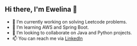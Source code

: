 ## Hi there, I'm Ewelina 👋

- 🔭 I’m currently working on solving Leetcode problems.
- 🌱 I’m learning AWS and Spring Boot. 
- 👯 I’m looking to collaborate on Java and Python projects.
- 📫 You can reach me via [LinkedIn](https://www.linkedin.com/in/ewelina-s)


